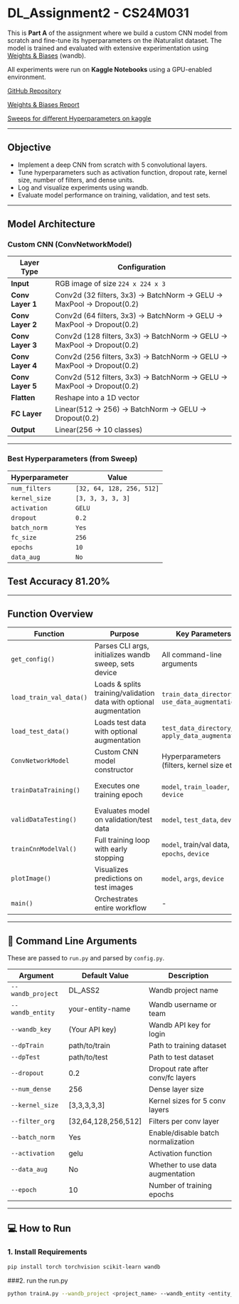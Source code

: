 # DL_Assignment2 - CS24M031

This is **Part A** of the assignment where we build a custom CNN model from scratch and fine-tune its hyperparameters on the iNaturalist dataset. The model is trained and evaluated with extensive experimentation using [Weights & Biases](https://wandb.ai/) (wandb).

All experiments were run on **Kaggle Notebooks** using a GPU-enabled environment.

[GitHub Repository](https://github.com/Pavitra-khare/DA6401_ASS_2A)

[Weights & Biases Report](https://api.wandb.ai/links/3628-pavitrakhare-indian-institute-of-technology-madras/m5cmjze4)

[Sweeps for different Hyperparameters on kaggle](https://www.kaggle.com/code/pavitrakhare/da6401-ass-2a-sweeps)

---

## Objective

- Implement a deep CNN from scratch with 5 convolutional layers.
- Tune hyperparameters such as activation function, dropout rate, kernel size, number of filters, and dense units.
- Log and visualize experiments using wandb.
- Evaluate model performance on training, validation, and test sets.

---
## Model Architecture

### Custom CNN (ConvNetworkModel)

| Layer Type       | Configuration                                                                 |
|------------------|--------------------------------------------------------------------------------|
| **Input**        | RGB image of size `224 x 224 x 3`                                              |
| **Conv Layer 1** | Conv2d (32 filters, 3x3) → BatchNorm → GELU → MaxPool → Dropout(0.2)            |
| **Conv Layer 2** | Conv2d (64 filters, 3x3) → BatchNorm → GELU → MaxPool → Dropout(0.2)            |
| **Conv Layer 3** | Conv2d (128 filters, 3x3) → BatchNorm → GELU → MaxPool → Dropout(0.2)           |
| **Conv Layer 4** | Conv2d (256 filters, 3x3) → BatchNorm → GELU → MaxPool → Dropout(0.2)           |
| **Conv Layer 5** | Conv2d (512 filters, 3x3) → BatchNorm → GELU → MaxPool → Dropout(0.2)           |
| **Flatten**      | Reshape into a 1D vector                                                       |
| **FC Layer**     | Linear(512 → 256) → BatchNorm → GELU → Dropout(0.2)                            |
| **Output**       | Linear(256 → 10 classes)                                                       |

---

### Best Hyperparameters (from Sweep)

| Hyperparameter   | Value                    |
|------------------|--------------------------|
| `num_filters`    | `[32, 64, 128, 256, 512]` |
| `kernel_size`    | `[3, 3, 3, 3, 3]`         |
| `activation`     | `GELU`                   |
| `dropout`        | `0.2`                    |
| `batch_norm`     | `Yes`                    |
| `fc_size`        | `256`                    |
| `epochs`         | `10`                     |
| `data_aug`       | `No`                     |

Test Accuracy 81.20%
---

---


## Function Overview

| **Function**               | **Purpose**                                                                 | **Key Parameters**                          | **Returns**                              |
|----------------------------|-----------------------------------------------------------------------------|---------------------------------------------|------------------------------------------|
| `get_config()`             | Parses CLI args, initializes wandb sweep, sets device                      | All command-line arguments                 | `(sweep_id, args, device)`               |
| `load_train_val_data()`    | Loads & splits training/validation data with optional augmentation         | `train_data_directory`, `use_data_augmentation` | `(train_loader, val_loader)`          |
| `load_test_data()`         | Loads test data with optional augmentation                                 | `test_data_directory`, `apply_data_augmentation` | `test_loader`                        |
| `ConvNetworkModel`         | Custom CNN model constructor                                               | Hyperparameters (filters, kernel size etc.) | Initialized CNN model                 |
| `trainDataTraining()`      | Executes one training epoch                                                | `model`, `train_loader`, `device`           | Updated model, loss, accuracy           |
| `validDataTesting()`       | Evaluates model on validation/test data                                    | `model`, `test_data`, `device`              | Accuracy percentage                     |
| `trainCnnModelVal()`       | Full training loop with early stopping                                     | `model`, train/val data, `epochs`, `device`  | Best-trained model                      |
| `plotImage()`              | Visualizes predictions on test images                                      | `model`, `args`, `device`                    | Logs images to wandb                    |
| `main()`                   | Orchestrates entire workflow                                               | -                                           | -                                       |

---






## 🔧 Command Line Arguments

These are passed to `run.py` and parsed by `config.py`.

| Argument              | Default Value   | Description                                |
|-----------------------|------------------|--------------------------------------------|
| `--wandb_project`     | DL_ASS2          | Wandb project name                         |
| `--wandb_entity`      | your-entity-name | Wandb username or team                     |
| `--wandb_key`         | (Your API key)   | Wandb API key for login                    |
| `--dpTrain`           | path/to/train    | Path to training dataset                   |
| `--dpTest`            | path/to/test     | Path to test dataset                       |
| `--dropout`           | 0.2              | Dropout rate after conv/fc layers          |
| `--num_dense`         | 256              | Dense layer size                           |
| `--kernel_size`       | [3,3,3,3,3]      | Kernel sizes for 5 conv layers             |
| `--filter_org`        | [32,64,128,256,512] | Filters per conv layer                   |
| `--batch_norm`        | Yes              | Enable/disable batch normalization         |
| `--activation`        | gelu             | Activation function                        |
| `--data_aug`          | No               | Whether to use data augmentation           |
| `--epoch`             | 10               | Number of training epochs                  |

---

## 💻 How to Run

### 1. Install Requirements

```bash
pip install torch torchvision scikit-learn wandb
```

###2. run the run.py
```bash
python trainA.py --wandb_project <project_name> --wandb_entity <entity_name> --dpTrain <train_data_path> --dpTest <test_data_path>....
```
